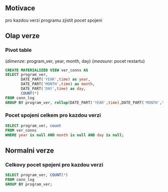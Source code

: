 ## Motivace 
pro kazdou verzi programu zjistit pocet spojeni

## Olap verze

### Pivot table

(*dimenze*: program_ver, year, month, day) (*measure*: pocet restartu)

```sql
CREATE MATERIALIZED VIEW ver_conns AS 
SELECT program_ver,
       DATE_PART('YEAR',time) as year,
       DATE_PART('MONTH',time) as month,
       DATE_PART('DAY',time) as day,
       COUNT(*)
FROM conn_log
GROUP BY program_ver, rollup(DATE_PART('YEAR',time),DATE_PART('MONTH',time),DATE_PART('DAY',time));
```

### Pocet spojeni celkem pro kazdou verzi

```sql
SELECT program_ver, count
FROM ver_conns 
WHERE year is null AND month is null AND day is null;
```

## Normalni verze

### Celkovy pocet spojeni pro kazdou verzi

```sql
SELECT program_ver, COUNT(*)                                                   
FROM conn_log
GROUP BY program_ver;
```
